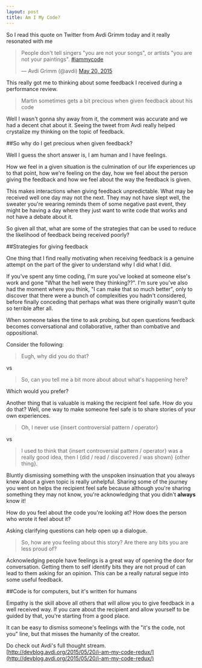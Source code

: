 ```yaml
---
layout: post
title: Am I My Code?
---
```


So I read this quote on Twitter from Avdi Grimm today and it really resonated with me

<blockquote class="twitter-tweet" lang="en"><p lang="en" dir="ltr">People don&#39;t tell singers &quot;you are not your songs&quot;, or artists &quot;you are not your paintings&quot;. <a href="https://twitter.com/hashtag/iammycode?src=hash">#iammycode</a></p>&mdash; Avdi Grimm (@avdi) <a href="https://twitter.com/avdi/status/601015167825022976">May 20, 2015</a></blockquote>
<script async src="//platform.twitter.com/widgets.js" charset="utf-8"></script>

This really got me to thinking about some feedback I received during a performance
review.

> Martin sometimes gets a bit precious when given feedback about his code

Well I wasn't gonna shy away from it, the comment was accurate and we had a
decent chat about it.  Seeing the tweet from Avdi really helped crystalize my thinking on the topic of
feedback.

##So why do I get precious when given feedback?

Well I guess the short answer is, I am human and I have feelings.

How we feel in a given situation is the culmination of our life experiences up to that point,
how we're feeling on the day, how we feel about the person giving the feedback and how we
feel about the way the feedback is given.

This makes interactions when giving feedback unpredictable.  What may be received
well one day may not the next.  They may not have slept well, the sweater you're
wearing reminds them of some negative past event, they might be having a day where
they just want to write code that works and not have a debate about it.

So given all that, what are some of the strategies that can be used to reduce
the likelihood of feedback being received poorly?

##Strategies for giving feedback

One thing that I find really motivating when receiving feedback is a genuine
attempt on the part of the giver to understand why I did what I did.

If you've spent any time coding, I'm sure you've looked at someone else's work
and gone "What the hell were they thinking??".  I'm sure you've also had the moment
where you think, "I can make that so much better", only to discover that there were
a bunch of complexities you hadn't considered, before finally conceding that perhaps
what was there originally wasn't quite so terrible after all.

When someone takes the time to ask probing, but open questions feedback becomes
conversational and collaborative, rather than combative and oppositional.

Consider the following:

> Eugh, why did you do that?

vs

> So, can you tell me a bit more about about what's happening here?

Which would you prefer?

Another thing that is valuable is making the recipient feel safe.  How do you do
that?  Well, one way to make someone feel safe is to share stories of your
own experiences.

> Oh, I never use {insert controversial pattern / operator}

vs

> I used to think that {insert controversial pattern / operator} was a really
good idea, then I {did / read / discovered / was shown} {other thing}.

Bluntly dismissing something with the unspoken insinuation that you always knew
about a given topic is really unhelpful.  Sharing some of the journey you went
on helps the recipient feel safe because although you're sharing something they may
not know, you're acknowledging that you didn't **always** know it!

How do you feel about the code you're looking at?  How does the person who wrote
it feel about it?

Asking clarifying questions can help open up a dialogue.

> So, how are you feeling about this story?  Are there any bits you are
less proud of?

Acknowledging people have feelings is a great way of opening the door for conversation.
Getting them to self identify bits they are not proud of can lead to them asking
for an opinion.  This can be a really natural segue into some useful feedback.

##Code is for computers, but it's written for humans

Empathy is the skill above all others that will allow you to give feedback in
a well received way.  If you care about the recipient and allow yourself to
be guided by that, you're starting from a good place.

It can be easy to dismiss someone's feelings with the "it's the code, not you" line,
but that misses the humanity of the creator.



Do check out Avdi's full thought stream.  [http://devblog.avdi.org/2015/05/20/i-am-my-code-redux/](http://devblog.avdi.org/2015/05/20/i-am-my-code-redux/)
